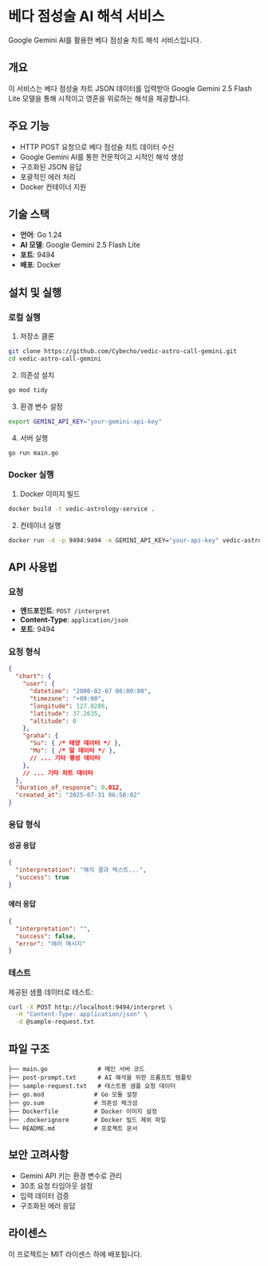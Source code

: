 # 베다 점성술 AI 해석 서비스

Google Gemini AI를 활용한 베다 점성술 차트 해석 서비스입니다.

## 개요

이 서비스는 베다 점성술 차트 JSON 데이터를 입력받아 Google Gemini 2.5 Flash Lite 모델을 통해 시적이고 영혼을 위로하는 해석을 제공합니다.

## 주요 기능

- HTTP POST 요청으로 베다 점성술 차트 데이터 수신
- Google Gemini AI를 통한 전문적이고 시적인 해석 생성
- 구조화된 JSON 응답
- 포괄적인 에러 처리
- Docker 컨테이너 지원

## 기술 스택

- **언어**: Go 1.24
- **AI 모델**: Google Gemini 2.5 Flash Lite
- **포트**: 9494
- **배포**: Docker

## 설치 및 실행

### 로컬 실행

1. 저장소 클론
```bash
git clone https://github.com/Cybecho/vedic-astro-call-gemini.git
cd vedic-astro-call-gemini
```

2. 의존성 설치
```bash
go mod tidy
```

3. 환경 변수 설정
```bash
export GEMINI_API_KEY="your-gemini-api-key"
```

4. 서버 실행
```bash
go run main.go
```

### Docker 실행

1. Docker 이미지 빌드
```bash
docker build -t vedic-astrology-service .
```

2. 컨테이너 실행
```bash
docker run -d -p 9494:9494 -e GEMINI_API_KEY="your-api-key" vedic-astrology-service
```

## API 사용법

### 요청

- **엔드포인트**: `POST /interpret`
- **Content-Type**: `application/json`
- **포트**: 9494

### 요청 형식

```json
{
  "chart": {
    "user": {
      "datetime": "2000-02-07 06:00:00",
      "timezone": "+09:00",
      "longitude": 127.0286,
      "latitude": 37.2635,
      "altitude": 0
    },
    "graha": {
      "Su": { /* 태양 데이터 */ },
      "Mo": { /* 달 데이터 */ },
      // ... 기타 행성 데이터
    },
    // ... 기타 차트 데이터
  },
  "duration_of_response": 0.012,
  "created_at": "2025-07-31 06:58:02"
}
```

### 응답 형식

#### 성공 응답
```json
{
  "interpretation": "해석 결과 텍스트...",
  "success": true
}
```

#### 에러 응답
```json
{
  "interpretation": "",
  "success": false,
  "error": "에러 메시지"
}
```

### 테스트

제공된 샘플 데이터로 테스트:

```bash
curl -X POST http://localhost:9494/interpret \
  -H "Content-Type: application/json" \
  -d @sample-request.txt
```

## 파일 구조

```
├── main.go              # 메인 서버 코드
├── post-prompt.txt      # AI 해석을 위한 프롬프트 템플릿
├── sample-request.txt   # 테스트용 샘플 요청 데이터
├── go.mod              # Go 모듈 설정
├── go.sum              # 의존성 체크섬
├── Dockerfile          # Docker 이미지 설정
├── .dockerignore       # Docker 빌드 제외 파일
└── README.md           # 프로젝트 문서
```

## 보안 고려사항

- Gemini API 키는 환경 변수로 관리
- 30초 요청 타임아웃 설정
- 입력 데이터 검증
- 구조화된 에러 응답

## 라이센스

이 프로젝트는 MIT 라이센스 하에 배포됩니다.
